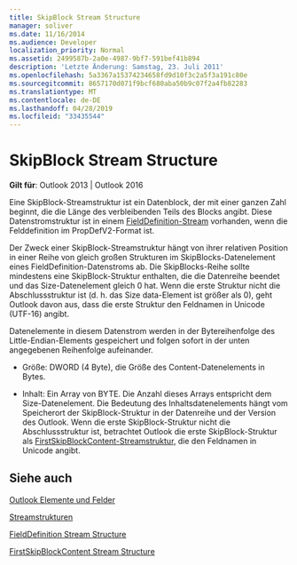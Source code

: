 ```yaml
---
title: SkipBlock Stream Structure
manager: soliver
ms.date: 11/16/2014
ms.audience: Developer
localization_priority: Normal
ms.assetid: 2499587b-2a0e-4987-9bf7-591bef41b894
description: 'Letzte Änderung: Samstag, 23. Juli 2011'
ms.openlocfilehash: 5a3367a15374234658fd9d10f3c2a5f3a191c80e
ms.sourcegitcommit: 8657170d071f9bcf680aba50b9c07f2a4fb82283
ms.translationtype: MT
ms.contentlocale: de-DE
ms.lasthandoff: 04/28/2019
ms.locfileid: "33435544"
---
```

# <a name="skipblock-stream-structure"></a>SkipBlock Stream Structure

  
  
**Gilt für**: Outlook 2013 | Outlook 2016 
  
Eine SkipBlock-Streamstruktur ist ein Datenblock, der mit einer ganzen Zahl beginnt, die die Länge des verbleibenden Teils des Blocks angibt. Diese Datenstromstruktur ist in einem [FieldDefinition-Stream](fielddefinition-stream-structure.md) vorhanden, wenn die Felddefinition im PropDefV2-Format ist. 
  
Der Zweck einer SkipBlock-Streamstruktur hängt von ihrer relativen Position in einer Reihe von gleich großen Strukturen im SkipBlocks-Datenelement eines FieldDefinition-Datenstroms ab. Die SkipBlocks-Reihe sollte mindestens eine SkipBlock-Struktur enthalten, die die Datenreihe beendet und das Size-Datenelement gleich 0 hat. Wenn die erste Struktur nicht die Abschlussstruktur ist (d. h. das Size data-Element ist größer als 0), geht Outlook davon aus, dass die erste Struktur den Feldnamen in Unicode (UTF-16) angibt.
  
Datenelemente in diesem Datenstrom werden in der Bytereihenfolge des Little-Endian-Elements gespeichert und folgen sofort in der unten angegebenen Reihenfolge aufeinander.
  
- Größe: DWORD (4 Byte), die Größe des Content-Datenelements in Bytes.
    
- Inhalt: Ein Array von BYTE. Die Anzahl dieses Arrays entspricht dem Size-Datenelement. Die Bedeutung des Inhaltsdatenelements hängt vom Speicherort der SkipBlock-Struktur in der Datenreihe und der Version des Outlook. Wenn die erste SkipBlock-Struktur nicht die Abschlussstruktur ist, betrachtet Outlook die erste SkipBlock-Struktur als [FirstSkipBlockContent-Streamstruktur,](firstskipblockcontent-stream-structure.md) die den Feldnamen in Unicode angibt. 
    
## <a name="see-also"></a>Siehe auch



[Outlook Elemente und Felder](outlook-items-and-fields.md)
  
[Streamstrukturen](stream-structures.md)
  
[FieldDefinition Stream Structure](fielddefinition-stream-structure.md)
  
[FirstSkipBlockContent Stream Structure](firstskipblockcontent-stream-structure.md)


